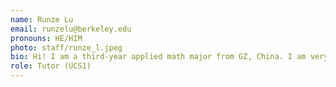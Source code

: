 ```yaml
---
name: Runze Lu
email: runzelu@berkeley.edu
pronouns: HE/HIM
photo: staff/runze_l.jpeg
bio: Hi! I am a third-year applied math major from GZ, China. I am very excited about switch 2 and stranger things final season this year. Looking forward to a great semester!
role: Tutor (UCS1)
---
```

